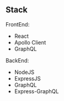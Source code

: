 
## Stack
FrontEnd:
- React
- Apollo Client
- GraphQL

BackEnd:
- NodeJS
- ExpressJS
- GraphQL
- Express-GraphQL
